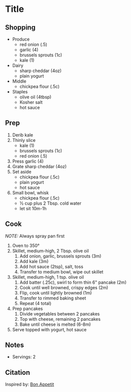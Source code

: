 # Title

## Shopping

- Produce
    - red onion (.5)
    - garlic (4)
    - brussels sprouts (1c)
    - kale (1)
- Dairy
    - sharp cheddar (4oz)
    - plain yogurt
- Middle
    - chickpea flour (.5c)
- Staples
    - olive oil (4tbsp)
    - Kosher salt
    - hot sauce

## Prep

1. Derib kale
1. Thinly slice
    - kale (1)
    - brussels sprouts (1c)
    - red onion (.5)
1. Press garlic (4)
1. Grate sharp cheddar (4oz)
1. Set aside
    - chickpea flour (.5c)
    - plain yogurt
    - hot sauce
1. Small bowl, whisk
    - chickpea flour (.5c)
    - ½ cup plus 2 Tbsp. cold water
    - let sit 10m-1h

## Cook

_NOTE:_ Always spray pan first

1. Oven to 350°
1. Skillet, medium-high, 2 Tbsp. olive oil
    1. Add onion, garlic, brussels sprouts (3m)
    1. Add kale (3m)
    1. Add hot sauce (2tsp), salt, toss
    1. Transfer to medium bowl, wipe out skillet
1. Skillet, medium-high, 1 tsp. olive oil
    1. Add batter (.25c), swirl to form thin 6" pancake (2m)
    1. Cook until well browned, crispy edges (2m)
    1. Flip, cook until lightly browned (1m)
    1. Transfer to rimmed baking sheet
    1. Repeat (4 total)
1. Prep pancakes
    1. Divide vegetables between 2 pancakes
    1. Top with cheese, remaining 2 pancakes
    1. Bake until cheese is melted (6-8m)
1. Serve topped with yogurt, hot sauce

## Notes

- Servings: 2

## Citation

Inspired by:
[Bon Appetit](https://www.bonappetit.com/recipe/chickpea-pancakes-with-greens-and-cheese)
